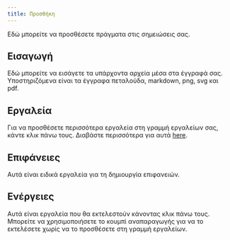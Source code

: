 ```yaml
---
title: Προσθήκη
---
```


Εδώ μπορείτε να προσθέσετε πράγματα στις σημειώσεις σας.

## Εισαγωγή

Εδώ μπορείτε να εισάγετε τα υπάρχοντα αρχεία μέσα στα έγγραφά σας.
Υποστηριζόμενα είναι τα έγγραφα πεταλούδα, markdown, png, svg και pdf.

## Εργαλεία

Για να προσθέσετε περισσότερα εργαλεία στη γραμμή εργαλείων σας, κάντε κλικ πάνω τους.
Διαβάστε περισσότερα για αυτά [here](../tools).

## Επιφάνειες

Αυτά είναι ειδικά εργαλεία για τη δημιουργία επιφανειών.

## Ενέργειες

Αυτά είναι εργαλεία που θα εκτελεστούν κάνοντας κλικ πάνω τους.
Μπορείτε να χρησιμοποιήσετε το κουμπί αναπαραγωγής για να το εκτελέσετε χωρίς να το προσθέσετε στη γραμμή εργαλείων.

